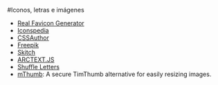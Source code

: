#Iconos, letras e imágenes

- [Real Favicon Generator](http://realfavicongenerator.net/)
- [Iconspedia](http://www.iconspedia.com/)
- [CSSAuthor](http://www.cssauthor.com/free-mockup-templates-psd-designs/#iPhone)
- [Freepik](http://www.freepik.com/)
- [Skitch](https://evernote.com/intl/es/skitch/)
- [ARCTEXT.JS](http://tympanus.net/Development/Arctext/)
- [Shuffle Letters](http://tutorialzine.com/2011/09/shuffle-letters-effect-jquery/)
- [mThumb](https://github.com/mindsharelabs/mthumb): A secure TimThumb alternative for easily resizing images.